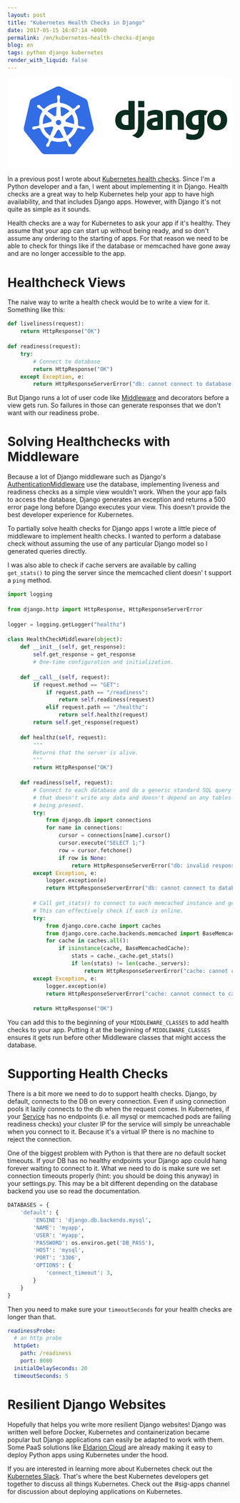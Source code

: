 ```yaml
---
layout: post
title: "Kubernetes Health Checks in Django"
date: 2017-05-15 16:07:14 +0000
permalink: /en/kubernetes-health-checks-django
blog: en
tags: python django kubernetes
render_with_liquid: false
---
```


<img alt="Kubernetes + Django" title="Kubernetes + Django" class="align-center" src="/assets/images/752/kube-django.png">

In a previous post I wrote about [Kubernetes health checks](/en/using-kubernetes-health-checks). Since I'm a Python developer and a fan, I went about implementing it in Django. Health checks are a great way to help Kubernetes help your app to have high availability, and that includes Django apps. However, with Django it's not quite as simple as it sounds.

Health checks are a way for Kubernetes to ask your app if it's healthy. They assume that your app can start up without being ready, and so don't assume any ordering to the starting of apps. For that reason we need to be able to check for things like if the database or memcached have gone away and are no longer accessible to the app.

# Healthcheck Views

The naive way to write a health check would be to write a view for it. Something like this:

```python
def liveliness(request):
    return HttpResponse("OK")

def readiness(request):
    try:
        # Connect to database
        return HttpResponse("OK")
    except Exception, e:
        return HttpResponseServerError("db: cannot connect to database.")
```

But Django runs a lot of user code like [Middleware](https://docs.djangoproject.com/en/1.11/topics/http/middleware/) and decorators before a view gets run. So failures in those can generate responses that we don't want with our readiness probe.

# Solving Healthchecks with Middleware

Because a lot of Django middleware such as Django's [AuthenticationMiddleware](https://github.com/django/django/blob/master/django/contrib/auth/middleware.py) use the database, implementing liveness and readiness checks as a simple view wouldn't work. When the your app fails to access the database, Django generates an exception and returns a 500 error page long before Django executes your view. This doesn't provide the best developer experience for Kubernetes.

To partially solve health checks for Django apps I wrote a little piece of middleware to implement health checks. I wanted to perform a database check without assuming the use of any particular Django model so I generated queries directly.

I was also able to check if cache servers are available by calling `get_stats()` to ping the server since the memcached client doesn' t support a `ping` method.

```python
import logging

from django.http import HttpResponse, HttpResponseServerError

logger = logging.getLogger("healthz")

class HealthCheckMiddleware(object):
    def __init__(self, get_response):
        self.get_response = get_response
        # One-time configuration and initialization.

    def __call__(self, request):
        if request.method == "GET":
            if request.path == "/readiness":
                return self.readiness(request)
            elif request.path == "/healthz":
                return self.healthz(request)
        return self.get_response(request)

    def healthz(self, request):
        """
        Returns that the server is alive.
        """
        return HttpResponse("OK")

    def readiness(self, request):
        # Connect to each database and do a generic standard SQL query
        # that doesn't write any data and doesn't depend on any tables
        # being present.
        try:
            from django.db import connections
            for name in connections:
                cursor = connections[name].cursor()
                cursor.execute("SELECT 1;")
                row = cursor.fetchone()
                if row is None:
                    return HttpResponseServerError("db: invalid response")
        except Exception, e:
            logger.exception(e)
            return HttpResponseServerError("db: cannot connect to database.")

        # Call get_stats() to connect to each memcached instance and get it's stats.
        # This can effectively check if each is online.
        try:
            from django.core.cache import caches
            from django.core.cache.backends.memcached import BaseMemcachedCache
            for cache in caches.all():
                if isinstance(cache, BaseMemcachedCache):
                    stats = cache._cache.get_stats()
                    if len(stats) != len(cache._servers):
                        return HttpResponseServerError("cache: cannot connect to cache.")
        except Exception, e:
            logger.exception(e)
            return HttpResponseServerError("cache: cannot connect to cache.")

        return HttpResponse("OK")
```

You can add this to the beginning of your `MIDDLEWARE_CLASSES` to add health checks to your app. Putting it at the beginning of `MIDDLEWARE_CLASSES` ensures it gets run before other Middleware classes that might access the database.

# Supporting Health Checks

There is a bit more we need to do to support health checks. Django, by default, connects to the DB on every connection. Even if using connection pools it lazily connects to the db when the request comes. In Kubernetes, if your [Service](https://kubernetes.io/docs/concepts/services-networking/service/) has no endpoints (i.e. all mysql or memcached pods are failing readiness checks) your cluster IP for the service will simply be unreachable when you connect to it. Because it's a virtual IP there is no machine to reject the connection.

One of the biggest problem with Python is that there are no default socket timeouts. If your DB has no healthy endpoints your Django app could hang forever waiting to connect to it. What we need to do is make sure we set connection timeouts properly (hint: you should be doing this anyway) in your settings.py. This may be a bit different depending on the database backend you use so read the documentation.

```python
DATABASES = {
    'default': {
        'ENGINE': 'django.db.backends.mysql',
        'NAME': 'myapp',
        'USER': 'myapp',
        'PASSWORD': os.environ.get('DB_PASS'),
        'HOST': 'mysql',
        'PORT': '3306',
        'OPTIONS': {
            'connect_timeout': 3,
        }
    }
}
```

Then you need to make sure your `timeoutSeconds` for your health checks are longer than that.

```yaml
readinessProbe:
  # an http probe
  httpGet:
    path: /readiness
    port: 8080
  initialDelaySeconds: 20
  timeoutSeconds: 5
```

# Resilient Django Websites

Hopefully that helps you write more resilient Django websites! Django was written well before Docker, Kubernetes and containerization became popular but Django applications can easily be adapted to work with them. Some PaaS solutions like [Eldarion Cloud](http://eldarion.cloud/) are already making it easy to deploy Python apps using Kubernetes under the hood.

If you are interested in learning more about Kubernetes check out the [Kubernetes Slack](http://slack.kubernetes.io/). That's where the best Kubernetes developers get together to discuss all things Kubernetes. Check out the #sig-apps channel for discussion about deploying applications on Kubernetes.
